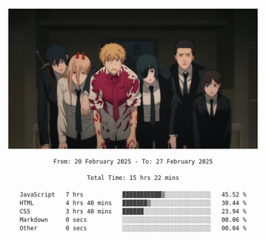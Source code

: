 <!-- Profile image -->
<p align="center">
 <img src="assets/Chainsaw-Man-Himeno-Chainsaw-Man-Denji-Chainsaw-Man-Aki-Chainsaw-Man-Power-Chainsaw-Man-Hirokazu-Arai-Chainsaw-Man-Kobeni-Chainsaw-Man-anime-boys-anime-girls-Anime-screenshot-blood-2202309-1294599272.png" width="1080px">
</p>
<!-- Profile image end -->

<div align="center">
<!--START_SECTION:waka-->

```txt
From: 20 February 2025 - To: 27 February 2025

Total Time: 15 hrs 22 mins

JavaScript   7 hrs           ▓▓▓▓▓▓▓▓▓▓▓▒░░░░░░░░░░░░░   45.52 %
HTML         4 hrs 40 mins   ▓▓▓▓▓▓▓▒░░░░░░░░░░░░░░░░░   30.44 %
CSS          3 hrs 40 mins   ▓▓▓▓▓▓░░░░░░░░░░░░░░░░░░░   23.94 %
Markdown     0 secs          ░░░░░░░░░░░░░░░░░░░░░░░░░   00.06 %
Other        0 secs          ░░░░░░░░░░░░░░░░░░░░░░░░░   00.04 %
```

<!--END_SECTION:waka-->
</div>
